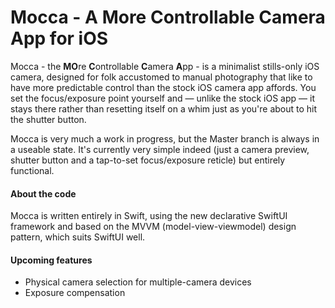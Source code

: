 # Mocca - A More Controllable Camera App for iOS

Mocca - the **MO**re **C**ontrollable **C**amera **A**pp - is a minimalist stills-only iOS camera, designed for folk accustomed to manual photography that like to have more predictable control than the stock iOS camera app affords. You set the focus/exposure point yourself and — unlike the stock iOS app — it stays there rather than resetting itself on a whim just as you're about to hit the shutter button.

Mocca is very much a work in progress, but the Master branch is always in a useable state. It's currently very simple indeed (just a camera preview, shutter button and a tap-to-set focus/exposure reticle) but entirely functional.

#### About the code
Mocca is written entirely in Swift, using the new declarative SwiftUI framework and based on the MVVM (model-view-viewmodel) design pattern, which suits SwiftUI well.

#### Upcoming features
* Physical camera selection for multiple-camera devices
* Exposure compensation
